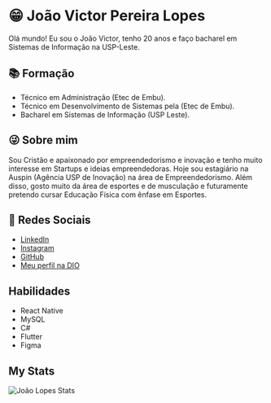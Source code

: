# 😁 João Victor Pereira Lopes
Olá mundo! Eu sou o João Victor, tenho 20 anos e faço bacharel em Sistemas de Informação na USP-Leste.

## 📚 Formação
- Técnico em Administração (Etec de Embu).
- Técnico em Desenvolvimento de Sistemas pela (Etec de Embu).
- Bacharel em Sistemas de Informação (USP Leste).

## 😜 Sobre mim
Sou Cristão e apaixonado por empreendedorismo e inovação e tenho muito interesse em Startups e ideias empreendedoras. Hoje sou estagiário
na Auspin (Agência USP de Inovação) na área de Empreendedorismo. Além disso, gosto muito da área de esportes e de musculação e futuramente
pretendo cursar Educação Física com ênfase em Esportes.

## 📱 Redes Sociais
- [LinkedIn](https://www.linkedin.com/in/jpereiralopes-0a5109206/)
- [Instagram](https://www.instagram.com/jvictor7711/)
- [GitHub](https://github.com/JVictorLopes)
- [Meu perfil na DIO](https://web.dio.me/users/jpereiralopes117)

## Habilidades
- React Native
- MySQL
- C#
- Flutter
- Figma

## My Stats

![João Lopes Stats](https://github-readme-stats.vercel.app/api?username=JVictorLopes&show_icons=true&theme=tokyonight)

